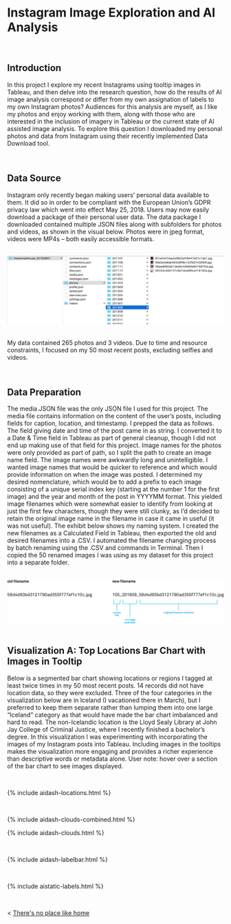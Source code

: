 # Instagram Image Exploration and AI Analysis

&nbsp;


## Introduction

In this project I explore my recent Instagrams using tooltip images in Tableau, and then delve into the research question, how do the results of AI image analysis correspond or differ from my own assignation of labels to my own Instagram photos? Audiences for this analysis are myself, as I like my photos and enjoy working with them, along with those who are interested in the inclusion of imagery in Tableau or the current state of AI assisted image analysis.
To explore this question I downloaded my personal photos and data from Instagram using their recently implemented Data Download tool.


&nbsp;


## Data Source

Instagram only recently began making users’ personal data available to them. It did so in order to be compliant with the European Union’s GDPR privacy law which went into effect May 25, 2018. Users may now easily download a package of their personal user data. The data package I downloaded contained multiple JSON files along with subfolders for photos and videos, as shown in the visual below. Photos were in jpeg format, videos were MP4s – both easily accessible formats.

&nbsp;
![screenshot](https://raw.githubusercontent.com/HannimalCrackers/DHUM_73000/master/img/Instagram_download.png)
&nbsp;

My data contained 265 photos and 3 videos. Due to time and resource constraints, I focused on my 50 most recent posts, excluding selfies and videos.

&nbsp;


## Data Preparation

The media.JSON file was the only JSON file I used for this project. The media file contains information on the content of the user’s posts, including fields for caption, location, and timestamp. I prepped the data as follows.
The field giving date and time of the post came in as string. I converted it to a Date & Time field in Tableau as part of general cleanup, though I did not end up making use of that field for this project. Image names for the photos were only provided as part of path, so I split the path to create an image name field. The image names were awkwardly long and unintelligible. I wanted image names that would be quicker to reference and which would provide information on when the image was posted. I determined my desired nomenclature, which would be to add a prefix to each image consisting of a unique serial index key (starting at the number 1 for the first image) and the year and month of the post in YYYYMM format. This yielded image filenames which were somewhat easier to identify from looking at just the first few characters, though they were still clunky, as I’d decided to retain the original image name in the filename in case it came in useful (it was not useful). The exhibit below shows my naming system. I created the new filenames as a Calculated Field in Tableau, then exported the old and desired filenames into a .CSV. I automated the filename changing process by batch renaming using the .CSV and commands in Terminal. Then I copied the 50 renamed images I was using as my dataset for this project into a separate folder.

&nbsp;
![screenshot](https://raw.githubusercontent.com/HannimalCrackers/DHUM_73000/master/img/FilenameKey.png)
&nbsp;


## Visualization A: Top Locations Bar Chart with Images in Tooltip

Below is a segmented bar chart showing locations or regions I tagged at least twice times in my 50 most recent posts. 14 records did not have location data, so they were excluded. Three of the four categories in the visualization below are in Iceland (I vacationed there in March), but I preferred to keep them separate rather than lumping them into one large “Iceland” category as that would have made the bar chart imbalanced and hard to read. The non-Icelandic location is the Lloyd Sealy Library at John Jay College of Criminal Justice, where I recently finished a bachelor’s degree. In this visualization I was experimenting with incorporating the images of my Instagram posts into Tableau. Including images in the tooltips makes the visualization more engaging and provides a richer experience than descriptive words or metadata alone.
User note: hover over a section of the bar chart to see images displayed.

&nbsp;

  {% include aidash-locations.html %}

  &nbsp; &nbsp; &nbsp; &nbsp;
 
 
  {% include aidash-clouds-combined.html %} 

  {% include aidash-clouds.html %} 
 
  &nbsp; &nbsp; &nbsp; &nbsp;
  
  
  {% include aidash-labelbar.html %} 
  
  &nbsp; &nbsp; &nbsp; &nbsp;

  
  {% include aistatic-labels.html %} 

  &nbsp; &nbsp; &nbsp; &nbsp;
  

< [There's no place like home](./index.md)
